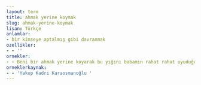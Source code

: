 ```yaml
---
layout: term
title: ahmak yerine koymak
slug: ahmak-yerine-koymak
lisan: Türkçe
anlamlar:
- bir kimseye aptalmış gibi davranmak
ozellikler:
- - ''
ornekler:
- - Beni bir ahmak yerine koyarak bu yığını babamın rahat rahat uyuduğu bir yatak diye göstermesi...
orneklerkaynak:
- - 'Yakup Kadri Karaosmanoğlu '
---
```

